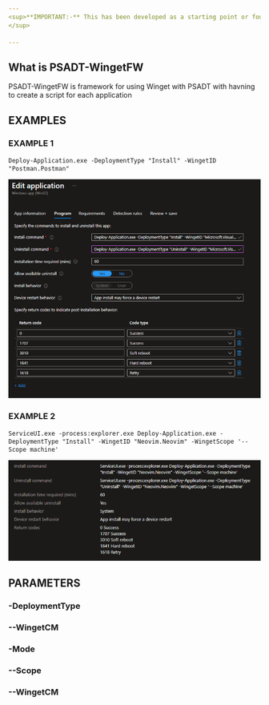 ```yaml
---
<sup>**IMPORTANT:-** This has been developed as a starting point or foundation and is not necessarily considered "complete". It is being made available to allow learning, development, and knowledge-sharing amongst communities.<br>
</sup>

---
```


## What is PSADT-WingetFW

PSADT-WingetFW is framework for using Winget with PSADT with havning to create a script for each application
## EXAMPLES
### EXAMPLE 1
```
Deploy-Application.exe -DeploymentType "Install" -WingetID "Postman.Postman"
```

![alt text](https://github.com/kriskristensen3/PSADT-WingetFW/blob/main/Images/exampleInstallCommand01.png?raw=true)
### EXAMPLE 2
```
ServiceUI.exe -process:explorer.exe Deploy-Application.exe -DeploymentType "Install" -WingetID "Neovim.Neovim" -WingetScope '--Scope machine'
```
![alt text](https://github.com/kriskristensen3/PSADT-WingetFW/blob/main/Images/exampleInstallCommand02.png?raw=true)

## PARAMETERS
### -DeploymentType

### --WingetCM

### -Mode

### --Scope

### --WingetCM
